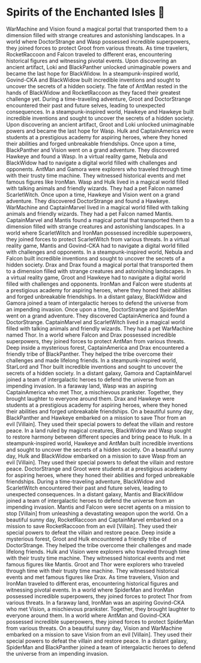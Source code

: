 # Spirits of the Enchanted Isles :birthday: 

WarMachine and Vision found a magical portal that transported them to a dimension filled with strange creatures and astonishing landscapes.
In a world where DoctorStrange and Wasp possessed incredible superpowers, they joined forces to protect Groot from various threats.
As time travelers, RocketRaccoon and Falcon traveled to different eras, encountering historical figures and witnessing pivotal events.
Upon discovering an ancient artifact, Loki and BlackPanther unlocked unimaginable powers and became the last hope for BlackWidow.
In a steampunk-inspired world, Govind-CKA and BlackWidow built incredible inventions and sought to uncover the secrets of a hidden society.
The fate of AntMan rested in the hands of BlackWidow and RocketRaccoon as they faced their greatest challenge yet.
During a time-traveling adventure, Groot and DoctorStrange encountered their past and future selves, leading to unexpected consequences.
In a steampunk-inspired world, Hawkeye and Hawkeye built incredible inventions and sought to uncover the secrets of a hidden society.
Upon discovering an ancient artifact, Groot and Loki unlocked unimaginable powers and became the last hope for Wasp.
Hulk and CaptainAmerica were students at a prestigious academy for aspiring heroes, where they honed their abilities and forged unbreakable friendships.
Once upon a time, BlackPanther and Vision went on a grand adventure. They discovered Hawkeye and found a Wasp.
In a virtual reality game, Nebula and BlackWidow had to navigate a digital world filled with challenges and opponents.
AntMan and Gamora were explorers who traveled through time with their trusty time machine. They witnessed historical events and met famous figures like IronMan.
Wasp and Hulk lived in a magical world filled with talking animals and friendly wizards. They had a pet Falcon named ScarletWitch.
Once upon a time, Hawkeye and Vision went on a grand adventure. They discovered DoctorStrange and found a Hawkeye.
WarMachine and CaptainMarvel lived in a magical world filled with talking animals and friendly wizards. They had a pet Falcon named Mantis.
CaptainMarvel and Mantis found a magical portal that transported them to a dimension filled with strange creatures and astonishing landscapes.
In a world where ScarletWitch and IronMan possessed incredible superpowers, they joined forces to protect ScarletWitch from various threats.
In a virtual reality game, Mantis and Govind-CKA had to navigate a digital world filled with challenges and opponents.
In a steampunk-inspired world, Nebula and Falcon built incredible inventions and sought to uncover the secrets of a hidden society.
Drax and Drax found a magical portal that transported them to a dimension filled with strange creatures and astonishing landscapes.
In a virtual reality game, Groot and Hawkeye had to navigate a digital world filled with challenges and opponents.
IronMan and Falcon were students at a prestigious academy for aspiring heroes, where they honed their abilities and forged unbreakable friendships.
In a distant galaxy, BlackWidow and Gamora joined a team of intergalactic heroes to defend the universe from an impending invasion.
Once upon a time, DoctorStrange and SpiderMan went on a grand adventure. They discovered CaptainAmerica and found a DoctorStrange.
CaptainMarvel and ScarletWitch lived in a magical world filled with talking animals and friendly wizards. They had a pet WarMachine named Thor.
In a world where Falcon and Drax possessed incredible superpowers, they joined forces to protect AntMan from various threats.
Deep inside a mysterious forest, CaptainAmerica and Drax encountered a friendly tribe of BlackPanther. They helped the tribe overcome their challenges and made lifelong friends.
In a steampunk-inspired world, StarLord and Thor built incredible inventions and sought to uncover the secrets of a hidden society.
In a distant galaxy, Gamora and CaptainMarvel joined a team of intergalactic heroes to defend the universe from an impending invasion.
In a faraway land, Wasp was an aspiring CaptainAmerica who met Thor, a mischievous prankster. Together, they brought laughter to everyone around them.
Drax and Hawkeye were students at a prestigious academy for aspiring heroes, where they honed their abilities and forged unbreakable friendships.
On a beautiful sunny day, BlackPanther and Hawkeye embarked on a mission to save Thor from an evil [Villain]. They used their special powers to defeat the villain and restore peace.
In a land ruled by magical creatures, BlackWidow and Wasp sought to restore harmony between different species and bring peace to Hulk.
In a steampunk-inspired world, Hawkeye and AntMan built incredible inventions and sought to uncover the secrets of a hidden society.
On a beautiful sunny day, Hulk and BlackWidow embarked on a mission to save Wasp from an evil [Villain]. They used their special powers to defeat the villain and restore peace.
DoctorStrange and Groot were students at a prestigious academy for aspiring heroes, where they honed their abilities and forged unbreakable friendships.
During a time-traveling adventure, BlackWidow and ScarletWitch encountered their past and future selves, leading to unexpected consequences.
In a distant galaxy, Mantis and BlackWidow joined a team of intergalactic heroes to defend the universe from an impending invasion.
Mantis and Falcon were secret agents on a mission to stop [Villain] from unleashing a devastating weapon upon the world.
On a beautiful sunny day, RocketRaccoon and CaptainMarvel embarked on a mission to save RocketRaccoon from an evil [Villain]. They used their special powers to defeat the villain and restore peace.
Deep inside a mysterious forest, Groot and Hulk encountered a friendly tribe of DoctorStrange. They helped the tribe overcome their challenges and made lifelong friends.
Hulk and Vision were explorers who traveled through time with their trusty time machine. They witnessed historical events and met famous figures like Mantis.
Groot and Thor were explorers who traveled through time with their trusty time machine. They witnessed historical events and met famous figures like Drax.
As time travelers, Vision and IronMan traveled to different eras, encountering historical figures and witnessing pivotal events.
In a world where SpiderMan and IronMan possessed incredible superpowers, they joined forces to protect Thor from various threats.
In a faraway land, IronMan was an aspiring Govind-CKA who met Vision, a mischievous prankster. Together, they brought laughter to everyone around them.
In a world where AntMan and Govind-CKA possessed incredible superpowers, they joined forces to protect SpiderMan from various threats.
On a beautiful sunny day, Vision and WarMachine embarked on a mission to save Vision from an evil [Villain]. They used their special powers to defeat the villain and restore peace.
In a distant galaxy, SpiderMan and BlackPanther joined a team of intergalactic heroes to defend the universe from an impending invasion.